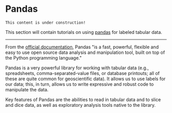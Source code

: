 # Pandas

```{note}
This content is under construction!
```

This section will contain tutorials on using [pandas](https://pandas.pydata.org) for labeled tabular data.

---

From the [official documentation](https://pandas.pydata.org/), Pandas "is a fast, powerful, flexible and easy to use open source data analysis and manipulation tool, built on top of the Python programming language."

Pandas is a very powerful library for working with tabular data (e.g., spreadsheets, comma-separated-value files, or database printouts; all of these are quite common for geoscientific data). It allows us to use labels for our data; this, in turn, allows us to write expressive and robust code to manipulate the data.

Key features of Pandas are the abilities to read in tabular data and to slice and dice data, as well as exploratory analysis tools native to the library.
